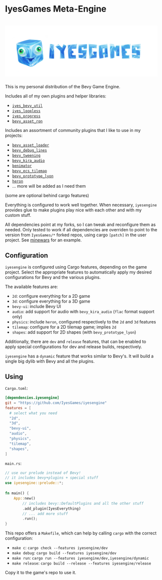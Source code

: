 # IyesGames Meta-Engine

# [![IyesGames](https://github.com/IyesGames/branding/raw/main/logo/iyesgames.png)](https://iyes.games)

This is my personal distribution of the Bevy Game Engine.

Includes all of my own plugins and helper libraries:
 - [`iyes_bevy_util`](https://github.com/IyesGames/iyes_bevy_util)
 - [`iyes_loopless`](https://github.com/IyesGames/iyes_loopless)
 - [`iyes_progress`](https://github.com/IyesGames/iyes_progress)
 - [`bevy_asset_ron`](https://github.com/IyesGames/bevy_asset_ron)

Includes an assortment of community plugins that I like to
use in my projects:

 - [`bevy_asset_loader`](https://github.com/NiklasEi/bevy_asset_loader)
 - [`bevy_debug_lines`](https://github.com/Toqozz/bevy_debug_lines)
 - [`bevy_tweening`](https://github.com/djeedai/bevy_tweening)
 - [`bevy_kira_audio`](https://github.com/NiklasEi/bevy_kira_audio)
 - [`benimator`](https://github.com/jcornaz/benimator)
 - [`bevy_ecs_tilemap`](https://github.com/StarArawn/bevy_ecs_tilemap)
 - [`bevy_prototype_lyon`](https://github.com/IyesGames/bevy_prototype_lyon)
 - [`heron`](https://github.com/jcornaz/heron)
 - ... more will be added as I need them

(some are optional behind cargo features)

Everything is configured to work well together. When necessary, `iyesengine`
provides glue to make plugins play nice with each other and with my custom
stuff.

All dependencies point at my forks, so I can tweak and reconfigure them as
needed. Only tested to work if all dependencies are overriden to point to
the version from `IyesGames/*` forked repos, using cargo `[patch]` in the
user project. See [minewars](https://github.com/IyesGames/minewars/blob/main/Cargo.toml)
for an example.

## Configuration

`iyesengine` is configured using Cargo features, depending on the game
project. Select the appropriate features to automatically apply my desired
configurations for Bevy and the various plugins.

The available features are:
 - `2d`: configure everything for a 2D game
 - `3d`: configure everything for a 3D game
 - `bevy-ui`: include Bevy UI
 - `audio`: add support for audio with `bevy_kira_audio` (`flac` format support only)
 - `physics`: include `heron`, configured respectively to the `2d` and `3d` features
 - `tilemap`: configure for a 2D tilemap game; implies `2d`
 - `shapes`: add support for 2D shapes (with `bevy_prototype_lyon`)

Additionally, there are `dev` and `release` features, that can be enabled
to apply special configurations for dev and release builds, respectively.

`iyesengine` has a `dynamic` feature that works similar to Bevy's. It will
build a single big dylib with Bevy and all the plugins.

## Using

`Cargo.toml`:
```toml
[dependencies.iyesengine]
git = "https://github.com/IyesGames/iyesengine"
features = [
  # select what you need
  "2d",
  "3d",
  "bevy-ui",
  "audio",
  "physics",
  "tilemap",
  "shapes",
]
```

`main.rs`:
```rust
// use our prelude instead of Bevy!
// it includes bevy+plugins + special stuff
use iyesengine::prelude::*;

fn main() {
    App::new()
        // includes bevy::DefaultPlugins and all the other stuff    
        .add_plugin(IyesEverything)
        // ... add more stuff
        .run();
}
```

This repo offers a `Makefile`, which can help by calling `cargo` with the
correct configuration:
 - `make c`: `cargo check --features iyesengine/dev`
 - `make debug`: `cargo build --features iyesengine/dev`
 - `make run`: `cargo run --features iyesengine/dev,iyesengine/dynamic`
 - `make release`: `cargo build --release --features iyesengine/release`

Copy it to the game's repo to use it.
